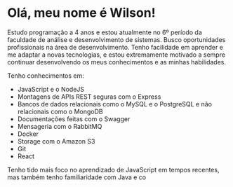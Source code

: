 
# Olá, meu nome é Wilson!

Estudo programação a 4 anos e estou atualmente no 6º período da faculdade de análise e desenvolvimento de sistemas. Busco oportunidades profissionais na área de desenvolvimento. Tenho facilidade em aprender e me adaptar a novas tecnologias, e estou extremamente motivado a sempre continuar desenvolvendo os meus conhecimentos e as minhas habilidades.

Tenho conhecimentos em:
- JavaScript e o NodeJS
- Montagens de APIs REST seguras com o Express
- Bancos de dados relacionais como  o MySQL e o PostgreSQL e não relacionais como o MongoDB
- Documentações feitas com o Swagger
- Mensageria com o RabbitMQ
- Docker
- Storage com o Amazon S3
- Git
- React

Tenho tido mais foco no aprendizado de JavaScript em tempos recentes, mas também tenho familiaridade com Java e co
